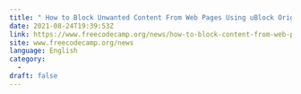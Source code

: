 ```yaml
---
title: " How to Block Unwanted Content From Web Pages Using uBlock Origin "
date: 2021-08-24T19:39:53Z
link: https://www.freecodecamp.org/news/how-to-block-content-from-web-pages-using-ublock-origin/?utm_medium=RSS&utm_source=news.12bit.vn
site: www.freecodecamp.org/news
language: English
category:
  -   
draft: false
---
```

